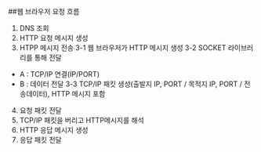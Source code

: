 ##웹 브라우저 요청 흐름

1. DNS 조회 
2. HTTP 요청 메시지 생성
3. HTPP 메시지 전송
3-1 웹 브라우저가 HTTP 메시지 생성
3-2 SOCKET 라이브러리를 통해 전달
 - A : TCP/IP 연결(IP/PORT)
 - B : 데이터 전달
3-3 TCP/IP 패킷 생성(출발지 IP, PORT / 목적지 IP, PORT / 전송데이터), HTTP 메시지 포함
4. 요청 패킷 전달
5. TCP/IP 패킷을 버리고 HTTP메시지를 해석
4. HTTP 응답 메시지 생성
5. 응답 패킷 전달

